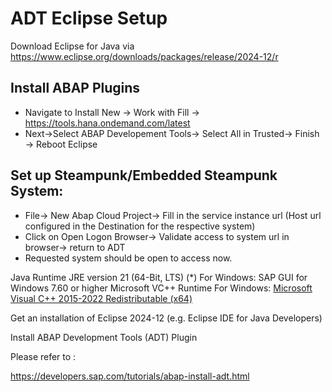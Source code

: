 # ADT Eclipse Setup
Download Eclipse for Java via https://www.eclipse.org/downloads/packages/release/2024-12/r

## Install ABAP Plugins 
- Navigate to Install New -> Work with Fill -> https://tools.hana.ondemand.com/latest
- Next->Select ABAP Developement Tools-> Select All in Trusted-> Finish -> Reboot Eclipse
  
<!--
- **Window User**s: Open Eclipse-> Settings-> Search link Handlers-> choose "eclipse+command"

### Additional steps for Mac users to open ADT via Link Handlers( eclipse+command:// and adt://):
- Move Eclipse after installation to Applications folder.
- Right Click on Eclipse.app and select "**Show package contents**"
- Navigate Contents-> Info.plist
- Edit the file and insert below snippet under ```<key>CFBundleDisplayName</key> <string>Eclipse</string>``` : 
    
        <key>CFBundleURLTypes</key>
        <array>
            <dict>
                <key>CFBundleURLName</key>
                    <string>Eclipse command</string>
                <key>CFBundleURLSchemes</key>
                    <array>
                        <string>eclipse+command</string>
                    </array>
            </dict>
            <dict>
                <key>CFBundleURLName</key>
                    <string>Abap Development Tools command</string>
                <key>CFBundleURLSchemes</key>
                    <array>
                        <string>adt</string>
                    </array>
            </dict>
        </array>

- Reboot Machine
- Execute below command after reboot (Open Terminal from the Parent Folder of the app)
    **"codesign --force --deep --sign - Eclipse.app"**
- Open Eclipse-> Settings-> Search link Handlers-> choose "eclipse+command" and "adt"
   ![image](https://github.com/user-attachments/assets/9329fc69-06b3-4d35-ba51-7a1cff5b4923)
-->

## Set up Steampunk/Embedded Steampunk System:
- File-> New Abap Cloud Project-> Fill in the service instance url (Host url configured in the Destination for the respective system)
- Click on Open Logon Browser-> Validate access to system url in browser-> return to ADT
- Requested system should be open to access now.




Java Runtime	JRE version 21 (64-Bit, LTS) (*)
For Windows: SAP GUI for Windows 7.60 or higher
Microsoft VC++ Runtime  For Windows: [Microsoft Visual C++ 2015-2022 Redistributable (x64)](https://learn.microsoft.com/en-US/cpp/windows/latest-supported-vc-redist?view=msvc-170#visual-studio-2015-2017-2019-and-2022)

Get an installation of Eclipse 2024-12 (e.g. Eclipse IDE for Java Developers)

Install ABAP Development Tools (ADT) Plugin


Please refer to :

https://developers.sap.com/tutorials/abap-install-adt.html


